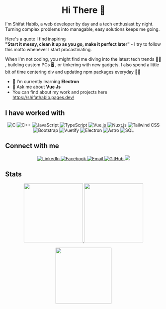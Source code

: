 <h1 align="center">Hi There 👋</h1>
I'm Shifat Habib, a web developer by day and a tech enthusiast by night. Turning complex problems into managable, easy solutions keeps me going.

Here's a quote I find inspiring </br>
                 **"Start it messy, clean it up as you go,  make it perfect later"** - I try to follow this motto whenever I start procastinating. 

When I'm not coding, you might find me diving into the latest tech trends 👨‍💻 , building custom PCs 🖥️ , or tinkering with new gadgets. I also spend a little bit of time centering div and updating npm packages everyday 🤷‍♂️
- 🌱 I’m currently learning **Electron**
- 💬 Ask me about **Vue Js**
- You can find about my work and projects here https://shifathabib.pages.dev/

## I have worked with

<p align="center">
  <img src="https://img.shields.io/badge/C-A8B9CC?style=for-the-badge&logo=c&logoColor=white" alt="C" />
  <img src="https://img.shields.io/badge/C++-00599C?style=for-the-badge&logo=c%2B%2B&logoColor=white" alt="C++" />
  <img src="https://img.shields.io/badge/JavaScript-F7DF1E?style=for-the-badge&logo=javascript&logoColor=black" alt="JavaScript" />
  <img src="https://img.shields.io/badge/TypeScript-007ACC?style=for-the-badge&logo=typescript&logoColor=white" alt="TypeScript" />
  <img src="https://img.shields.io/badge/Vue.js-35495E?style=for-the-badge&logo=vue.js&logoColor=4FC08D" alt="Vue.js" />
  <img src="https://img.shields.io/badge/Nuxt.js-00C58E?style=for-the-badge&logo=nuxt.js&logoColor=white" alt="Nuxt.js" />
  <img src="https://img.shields.io/badge/Tailwind_CSS-38B2AC?style=for-the-badge&logo=tailwind-css&logoColor=white" alt="Tailwind CSS" />
  <img src="https://img.shields.io/badge/Bootstrap-563D7C?style=for-the-badge&logo=bootstrap&logoColor=white" alt="Bootstrap" />
  <img src="https://img.shields.io/badge/Vuetify-1867C0?style=for-the-badge&logo=vuetify&logoColor=white" alt="Vuetify" />
  <img src="https://img.shields.io/badge/Electron-47848F?style=for-the-badge&logo=electron&logoColor=white" alt="Electron" />
  <img src="https://img.shields.io/badge/Astro-FF5A03?style=for-the-badge&logo=astro&logoColor=white" alt="Astro" />
  <img src="https://img.shields.io/badge/SQL-003B57?style=for-the-badge&logo=sql&logoColor=white" alt="SQL" />
</p>

## Connect with me

<p align="center">
  <a href="https://linkedin.com/in/shifat-habib-919b40159/">
    <img src="https://img.shields.io/badge/LinkedIn-0077B5?style=for-the-badge&logo=linkedin&logoColor=white" alt="LinkedIn" />
  </a>
  <a href="https://www.facebook.com/shifat.habib.3">
    <img src="https://img.shields.io/badge/Facebook-1877F2?style=for-the-badge&logo=facebook&logoColor=white" alt="Facebook" />
  </a>
  <a href="mailto:shifat514@gmail.com">
    <img src="https://img.shields.io/badge/Email-D14836?style=for-the-badge&logo=gmail&logoColor=white" alt="Email" />
  </a>
  <a href="https://github.com/shifat514">
    <img src="https://img.shields.io/badge/GitHub-181717?style=for-the-badge&logo=github&logoColor=white" alt="GitHub" />
  </a>
    <a href="https://x.com/habib_shifat">
    <img src="https://img.shields.io/badge/X-000000?style=for-the-badge&logo=x&logoColor=white">
  </a>  	
</p>

## Stats

<p align="center"> 
  <a href="https://github.com/shifat514/github-readme-stats">
    <img height="190" src="https://github-readme-stats.vercel.app/api?username=shifat514&theme=radical&show_icons=true&hide_border=true" />
  </a>
  <a href="https://github.com/shifat514/github-readme-stats" align=center>
       <img height="190" src="https://github-readme-stats.vercel.app/api/top-langs/?username=shifat514&theme=radical&layout=compact&hide_border=true" />
  </a>
</p>

<p align="center">   
  <a href="https://leetcode.com/u/shifat514/">
   <img height="180" src="https://leetcard.jacoblin.cool/shifat514?theme=dark">
  </a>
</p>






